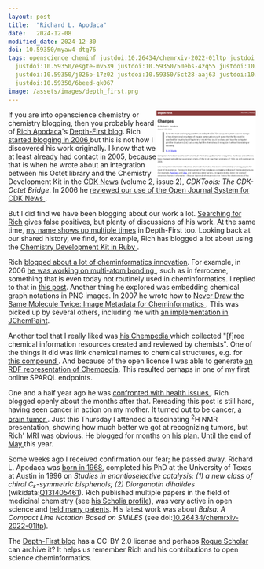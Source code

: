 ```yaml
---
layout: post
title:  "Richard L. Apodaca"
date:   2024-12-08
modified_date: 2024-12-30
doi: 10.59350/myaw4-dtg76
tags: openscience cheminf justdoi:10.26434/chemrxiv-2022-01ltp justdoi:10.59350/xyp0f-9dt42
  justdoi:10.59350/esgte-mv539 justdoi:10.59350/50ebs-4zq55 justdoi:10.59350/pz3p6-fv247
  justdoi:10.59350/j026p-17z02 justdoi:10.59350/5ct28-aaj63 justdoi:10.59350/g29jj-d3m35
  justdoi:10.59350/6beed-gk067
image: /assets/images/depth_first.png
---
```


<img src="/assets/images/depth_first.png" style="width: 40%; display: block; margin-left: auto; margin-right: auto; float: right"
     alt="Screenshot of the first Depth-First blog post" />
If you are into openscience chemistry or chemistry blogging, then you probably heard of
[Rich Apodaca](https://orcid.org/0000-0003-3855-9427)'s [Depth-First blog](https://depth-first.com/).
Rich [started blogging in 2006 <i class="fa-solid fa-recycle fa-xs"></i>](https://doi.org/10.59350/xyp0f-9dt42) but this is not
how I discovered his work originally. I know that we at least already had contact in 2005,
because that is when he wrote about an integration between his Octet library and the Chemistry Development Kit
in the [CDK News](https://sourceforge.net/projects/cdk/files/CDK%20News/) (volume 2, issue 2),
*CDKTools: The CDK-Octet Bridge*. In 2006 he [reviewed our use of the Open Journal System for CDK News <i class="fa-solid fa-recycle fa-xs"></i>](https://doi.org/10.59350/esgte-mv539).

But I did find we have been blogging about our work a lot. [Searching for Rich](https://www.google.com/search?q=site%3Achem-bla-ics.blogspot.com+rich)
gives false positives, but plenty of discussions of his work. At the same time, [my name shows up multiple times](https://www.google.com/search?q=site:depth-first.com+egon)
in Depth-First too. Looking back at our shared history, we find, for example, Rich has blogged a lot about using the
[Chemistry Development Kit in Ruby <i class="fa-solid fa-recycle fa-xs"></i>](https://doi.org/10.59350/50ebs-4zq55).

Rich [blogged about a lot of cheminformatics innovation](https://depth-first.com/articles/). For example,
in 2006 [he was working on multi-atom bonding <i class="fa-solid fa-recycle fa-xs"></i>](https://doi.org/10.59350/pz3p6-fv247),
such as in ferrocene, something that is even today not routinely used in cheminformatics. I replied
to that in [this post](https://chem-bla-ics.linkedchemistry.info/2006/12/30/modern-chemistry-in-cdk-beyond-two.html).
Another thing he explored was embedding chemical graph notations in PNG images. In 2007 he
wrote how to [Never Draw the Same Molecule Twice: Image Metadata for Cheminformatics <i class="fa-solid fa-recycle fa-xs"></i>](https://doi.org/10.59350/j026p-17z02).
This was picked up by several others, including me with [an implementation in JChemPaint](https://chem-bla-ics.linkedchemistry.info/2007/08/24/jchempaint-too-png-embedded.html).

Another tool that I really liked was [his Chempedia <i class="fa-solid fa-box-archive fa-xs"></i>](https://web.archive.org/web/20101010030537/http://chempedia.com/)
which collected "[f]ree chemical information resources created and reviewed by chemists". One of the things it did
was link chemical names to chemical structures, e.g. for [this compound <i class="fa-solid fa-box-archive fa-xs"></i>](https://web.archive.org/web/20101031093610/http://chempedia.com/substances/0-4825-8876-0064).
And because of the open license I was able to generate [an RDF representation of Chempedia](https://chem-bla-ics.linkedchemistry.info/2009/11/19/chempedia-rdf-1-sparql-end-point.html).
This resulted perhaps in one of my first online SPARQL endpoints.

One and a half year ago he was [confronted with health issues <i class="fa-solid fa-recycle fa-xs"></i>](https://doi.org/10.59350/5ct28-aaj63). Rich
blogged openly about the months after that. Rereading this post is still hard, having seen cancer in action
on my mother. It turned out to be cancer, [a brain tumor <i class="fa-solid fa-recycle fa-xs"></i>](https://doi.org/10.59350/g29jj-d3m35).
Just this Thursday I attended a fascinating <sup>2</sup>H NMR presentation, showing how much better
we got at recognizing tumors, but Rich' MRI was obvious. He blogged for months on
[his plan](https://depth-first.com/articles/2023/05/18/everyone-has-a-plan/). Until [the end of May <i class="fa-solid fa-recycle fa-xs"></i>](https://doi.org/10.59350/6beed-gk067)
this year.

Some weeks ago I received confirmation our fear; he passed away. Richard L. Apodaca was
[born in 1968](https://search.lib.utexas.edu/discovery/fulldisplay?docid=alma991024143089706011&context=L&vid=01UTAU_INST:SEARCH&lang=en&search_scope=MyInst_and_CI&adaptor=Local%20Search%20Engine&tab=Everything&query=any,contains,39207173&sortby=rank),
completed his PhD at the University of Texas at Austin in 1996 on *Studies in enantioselective catalysis:
(1) a new class of chiral C₂-symmetric bisphenols; (2) Diorganotin dihalides* (wikidata:[Q131405461](https://scholia.toolforge.org/work/Q131405461)).
Rich published multiple papers in the field of medicinal chemistry (see [his Scholia profile](https://scholia.toolforge.org/author/Q43837652)),
was very active in open science and [held many patents](https://patents.google.com/?inventor=Richard+Apodaca).
His latest work was about *Balsa: A Compact Line Notation Based on SMILES*
(see doi:[10.26434/chemrxiv-2022-01ltp](https://doi.org/10.26434/chemrxiv-2022-01ltp)).

The [Depth-First blog](https://depth-first.com/) has a CC-BY 2.0 license and perhaps [Rogue Scholar](https://rogue-scholar.org/)
can archive it? It helps us remember Rich and his contributions to open science cheminformatics.
